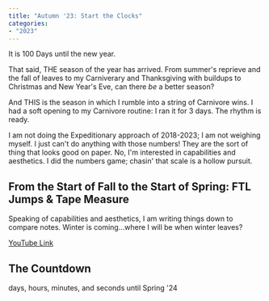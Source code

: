 ```yaml
---
title: "Autumn '23: Start the Clocks"
categories:
- "2023"
---
```


It is 100 Days until the new year.

That said, THE season of the year has arrived.  From summer's reprieve and the fall of leaves to my Carniverary and Thanksgiving with buildups to Christmas and New Year's Eve, can there *be* a better season?  

And THIS is the season in which I rumble into a string of Carnivore wins.  I had a soft opening to my Carnivore routine: I ran it for 3 days.  The rhythm is ready.

I am not doing the Expeditionary approach of 2018-2023; I am not weighing myself.  I just can't do anything with those numbers!  They are the sort of thing that looks good on paper.  No, I'm interested in capabilities and aesthetics.  I did the numbers game; chasin' that scale is a hollow pursuit.

## From the Start of Fall to the Start of Spring: FTL Jumps & Tape Measure

Speaking of capabilities and aesthetics, I am writing things down to compare notes.  Winter is coming...where I will be when winter leaves?

[YouTube Link](https://www.youtube.com/watch?v=KHUVaqkBqhI)

## The Countdown

<p>
<div id="cd1">
  <span id="cd1days"></span> days,
  <span id="cd1hours"></span> hours,
  <span id="cd1minutes"></span> minutes, and
  <span id="cd1seconds"></span> seconds until Spring '24
</div>

<script>
function countdown() {
  // Get the current date and time in Memphis time.
  var now = new Date(new Date().toLocaleString("en-US", {timeZone: "America/Chicago"}));

  // Get the date and time of March 19, 2024 10:07 PM in Memphis time.
  var targetDate = new Date(2024, 2, 19, 22, 7, 0);

  // Calculate the time difference between now and March 19, 2024 10:07 PM.
  var diff = targetDate - now;

  // Convert the time difference to days, hours, minutes, and seconds.
  var days = Math.floor(diff / (1000 * 60 * 60 * 24));
  var hours = Math.floor((diff % (1000 * 60 * 60 * 24)) / (1000 * 60 * 60));
  var minutes = Math.floor((diff % (1000 * 60 * 60)) / (1000 * 60));
  var seconds = Math.floor((diff % (1000 * 60)) / 1000);

  // Update the countdown display.
  document.getElementById("cd1days").innerHTML = days;
  document.getElementById("cd1hours").innerHTML = hours;
  document.getElementById("cd1minutes").innerHTML = minutes;
  document.getElementById("cd1seconds").innerHTML = seconds;
}

// Start the countdown.
setInterval(countdown, 1000);
</script>
</p>
